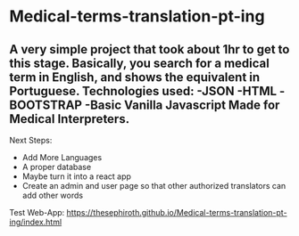 # Medical-terms-translation-pt-ing

A very simple project that took about 1hr to get to this stage. 
Basically, you search for a medical term in English, and shows the equivalent in Portuguese.
Technologies used:
-JSON
-HTML
-BOOTSTRAP
-Basic Vanilla Javascript
Made for Medical Interpreters.
--------------------------------------------------------------------------------------------
Next Steps:

- Add More Languages
- A proper database
- Maybe turn it into a react app
- Create an admin and user page so that other authorized translators can add other words


Test Web-App:
https://thesephiroth.github.io/Medical-terms-translation-pt-ing/index.html
